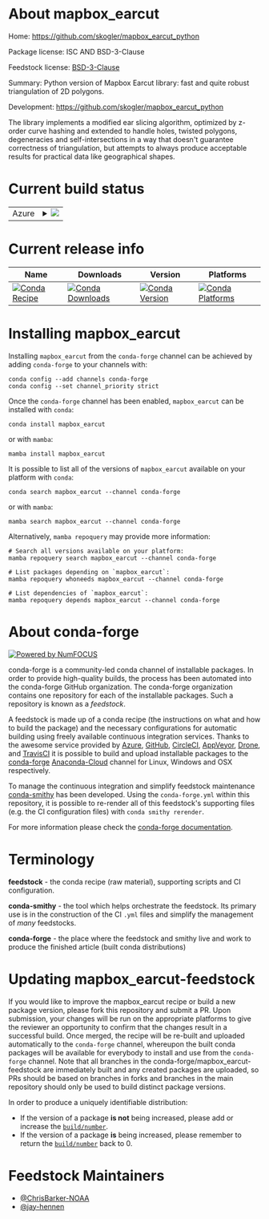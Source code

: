 About mapbox_earcut
===================

Home: https://github.com/skogler/mapbox_earcut_python

Package license: ISC AND BSD-3-Clause

Feedstock license: [BSD-3-Clause](https://github.com/conda-forge/mapbox_earcut-feedstock/blob/main/LICENSE.txt)

Summary: Python version of Mapbox Earcut library: fast and quite robust triangulation of 2D polygons.

Development: https://github.com/skogler/mapbox_earcut_python

The library implements a modified ear slicing algorithm, optimized by z-order
curve hashing and extended to handle holes, twisted polygons, degeneracies and
self-intersections in a way that doesn't guarantee correctness of triangulation,
but attempts to always produce acceptable results for practical data like
geographical shapes.


Current build status
====================


<table>
    
  <tr>
    <td>Azure</td>
    <td>
      <details>
        <summary>
          <a href="https://dev.azure.com/conda-forge/feedstock-builds/_build/latest?definitionId=11380&branchName=main">
            <img src="https://dev.azure.com/conda-forge/feedstock-builds/_apis/build/status/mapbox_earcut-feedstock?branchName=main">
          </a>
        </summary>
        <table>
          <thead><tr><th>Variant</th><th>Status</th></tr></thead>
          <tbody><tr>
              <td>linux_64_python3.10.____cpython</td>
              <td>
                <a href="https://dev.azure.com/conda-forge/feedstock-builds/_build/latest?definitionId=11380&branchName=main">
                  <img src="https://dev.azure.com/conda-forge/feedstock-builds/_apis/build/status/mapbox_earcut-feedstock?branchName=main&jobName=linux&configuration=linux_64_python3.10.____cpython" alt="variant">
                </a>
              </td>
            </tr><tr>
              <td>linux_64_python3.7.____73_pypy</td>
              <td>
                <a href="https://dev.azure.com/conda-forge/feedstock-builds/_build/latest?definitionId=11380&branchName=main">
                  <img src="https://dev.azure.com/conda-forge/feedstock-builds/_apis/build/status/mapbox_earcut-feedstock?branchName=main&jobName=linux&configuration=linux_64_python3.7.____73_pypy" alt="variant">
                </a>
              </td>
            </tr><tr>
              <td>linux_64_python3.7.____cpython</td>
              <td>
                <a href="https://dev.azure.com/conda-forge/feedstock-builds/_build/latest?definitionId=11380&branchName=main">
                  <img src="https://dev.azure.com/conda-forge/feedstock-builds/_apis/build/status/mapbox_earcut-feedstock?branchName=main&jobName=linux&configuration=linux_64_python3.7.____cpython" alt="variant">
                </a>
              </td>
            </tr><tr>
              <td>linux_64_python3.8.____cpython</td>
              <td>
                <a href="https://dev.azure.com/conda-forge/feedstock-builds/_build/latest?definitionId=11380&branchName=main">
                  <img src="https://dev.azure.com/conda-forge/feedstock-builds/_apis/build/status/mapbox_earcut-feedstock?branchName=main&jobName=linux&configuration=linux_64_python3.8.____cpython" alt="variant">
                </a>
              </td>
            </tr><tr>
              <td>linux_64_python3.9.____cpython</td>
              <td>
                <a href="https://dev.azure.com/conda-forge/feedstock-builds/_build/latest?definitionId=11380&branchName=main">
                  <img src="https://dev.azure.com/conda-forge/feedstock-builds/_apis/build/status/mapbox_earcut-feedstock?branchName=main&jobName=linux&configuration=linux_64_python3.9.____cpython" alt="variant">
                </a>
              </td>
            </tr><tr>
              <td>osx_64_python3.10.____cpython</td>
              <td>
                <a href="https://dev.azure.com/conda-forge/feedstock-builds/_build/latest?definitionId=11380&branchName=main">
                  <img src="https://dev.azure.com/conda-forge/feedstock-builds/_apis/build/status/mapbox_earcut-feedstock?branchName=main&jobName=osx&configuration=osx_64_python3.10.____cpython" alt="variant">
                </a>
              </td>
            </tr><tr>
              <td>osx_64_python3.7.____73_pypy</td>
              <td>
                <a href="https://dev.azure.com/conda-forge/feedstock-builds/_build/latest?definitionId=11380&branchName=main">
                  <img src="https://dev.azure.com/conda-forge/feedstock-builds/_apis/build/status/mapbox_earcut-feedstock?branchName=main&jobName=osx&configuration=osx_64_python3.7.____73_pypy" alt="variant">
                </a>
              </td>
            </tr><tr>
              <td>osx_64_python3.7.____cpython</td>
              <td>
                <a href="https://dev.azure.com/conda-forge/feedstock-builds/_build/latest?definitionId=11380&branchName=main">
                  <img src="https://dev.azure.com/conda-forge/feedstock-builds/_apis/build/status/mapbox_earcut-feedstock?branchName=main&jobName=osx&configuration=osx_64_python3.7.____cpython" alt="variant">
                </a>
              </td>
            </tr><tr>
              <td>osx_64_python3.8.____cpython</td>
              <td>
                <a href="https://dev.azure.com/conda-forge/feedstock-builds/_build/latest?definitionId=11380&branchName=main">
                  <img src="https://dev.azure.com/conda-forge/feedstock-builds/_apis/build/status/mapbox_earcut-feedstock?branchName=main&jobName=osx&configuration=osx_64_python3.8.____cpython" alt="variant">
                </a>
              </td>
            </tr><tr>
              <td>osx_64_python3.9.____cpython</td>
              <td>
                <a href="https://dev.azure.com/conda-forge/feedstock-builds/_build/latest?definitionId=11380&branchName=main">
                  <img src="https://dev.azure.com/conda-forge/feedstock-builds/_apis/build/status/mapbox_earcut-feedstock?branchName=main&jobName=osx&configuration=osx_64_python3.9.____cpython" alt="variant">
                </a>
              </td>
            </tr><tr>
              <td>win_64_python3.10.____cpython</td>
              <td>
                <a href="https://dev.azure.com/conda-forge/feedstock-builds/_build/latest?definitionId=11380&branchName=main">
                  <img src="https://dev.azure.com/conda-forge/feedstock-builds/_apis/build/status/mapbox_earcut-feedstock?branchName=main&jobName=win&configuration=win_64_python3.10.____cpython" alt="variant">
                </a>
              </td>
            </tr><tr>
              <td>win_64_python3.7.____cpython</td>
              <td>
                <a href="https://dev.azure.com/conda-forge/feedstock-builds/_build/latest?definitionId=11380&branchName=main">
                  <img src="https://dev.azure.com/conda-forge/feedstock-builds/_apis/build/status/mapbox_earcut-feedstock?branchName=main&jobName=win&configuration=win_64_python3.7.____cpython" alt="variant">
                </a>
              </td>
            </tr><tr>
              <td>win_64_python3.8.____cpython</td>
              <td>
                <a href="https://dev.azure.com/conda-forge/feedstock-builds/_build/latest?definitionId=11380&branchName=main">
                  <img src="https://dev.azure.com/conda-forge/feedstock-builds/_apis/build/status/mapbox_earcut-feedstock?branchName=main&jobName=win&configuration=win_64_python3.8.____cpython" alt="variant">
                </a>
              </td>
            </tr><tr>
              <td>win_64_python3.9.____cpython</td>
              <td>
                <a href="https://dev.azure.com/conda-forge/feedstock-builds/_build/latest?definitionId=11380&branchName=main">
                  <img src="https://dev.azure.com/conda-forge/feedstock-builds/_apis/build/status/mapbox_earcut-feedstock?branchName=main&jobName=win&configuration=win_64_python3.9.____cpython" alt="variant">
                </a>
              </td>
            </tr>
          </tbody>
        </table>
      </details>
    </td>
  </tr>
</table>

Current release info
====================

| Name | Downloads | Version | Platforms |
| --- | --- | --- | --- |
| [![Conda Recipe](https://img.shields.io/badge/recipe-mapbox_earcut-green.svg)](https://anaconda.org/conda-forge/mapbox_earcut) | [![Conda Downloads](https://img.shields.io/conda/dn/conda-forge/mapbox_earcut.svg)](https://anaconda.org/conda-forge/mapbox_earcut) | [![Conda Version](https://img.shields.io/conda/vn/conda-forge/mapbox_earcut.svg)](https://anaconda.org/conda-forge/mapbox_earcut) | [![Conda Platforms](https://img.shields.io/conda/pn/conda-forge/mapbox_earcut.svg)](https://anaconda.org/conda-forge/mapbox_earcut) |

Installing mapbox_earcut
========================

Installing `mapbox_earcut` from the `conda-forge` channel can be achieved by adding `conda-forge` to your channels with:

```
conda config --add channels conda-forge
conda config --set channel_priority strict
```

Once the `conda-forge` channel has been enabled, `mapbox_earcut` can be installed with `conda`:

```
conda install mapbox_earcut
```

or with `mamba`:

```
mamba install mapbox_earcut
```

It is possible to list all of the versions of `mapbox_earcut` available on your platform with `conda`:

```
conda search mapbox_earcut --channel conda-forge
```

or with `mamba`:

```
mamba search mapbox_earcut --channel conda-forge
```

Alternatively, `mamba repoquery` may provide more information:

```
# Search all versions available on your platform:
mamba repoquery search mapbox_earcut --channel conda-forge

# List packages depending on `mapbox_earcut`:
mamba repoquery whoneeds mapbox_earcut --channel conda-forge

# List dependencies of `mapbox_earcut`:
mamba repoquery depends mapbox_earcut --channel conda-forge
```


About conda-forge
=================

[![Powered by
NumFOCUS](https://img.shields.io/badge/powered%20by-NumFOCUS-orange.svg?style=flat&colorA=E1523D&colorB=007D8A)](https://numfocus.org)

conda-forge is a community-led conda channel of installable packages.
In order to provide high-quality builds, the process has been automated into the
conda-forge GitHub organization. The conda-forge organization contains one repository
for each of the installable packages. Such a repository is known as a *feedstock*.

A feedstock is made up of a conda recipe (the instructions on what and how to build
the package) and the necessary configurations for automatic building using freely
available continuous integration services. Thanks to the awesome service provided by
[Azure](https://azure.microsoft.com/en-us/services/devops/), [GitHub](https://github.com/),
[CircleCI](https://circleci.com/), [AppVeyor](https://www.appveyor.com/),
[Drone](https://cloud.drone.io/welcome), and [TravisCI](https://travis-ci.com/)
it is possible to build and upload installable packages to the
[conda-forge](https://anaconda.org/conda-forge) [Anaconda-Cloud](https://anaconda.org/)
channel for Linux, Windows and OSX respectively.

To manage the continuous integration and simplify feedstock maintenance
[conda-smithy](https://github.com/conda-forge/conda-smithy) has been developed.
Using the ``conda-forge.yml`` within this repository, it is possible to re-render all of
this feedstock's supporting files (e.g. the CI configuration files) with ``conda smithy rerender``.

For more information please check the [conda-forge documentation](https://conda-forge.org/docs/).

Terminology
===========

**feedstock** - the conda recipe (raw material), supporting scripts and CI configuration.

**conda-smithy** - the tool which helps orchestrate the feedstock.
                   Its primary use is in the construction of the CI ``.yml`` files
                   and simplify the management of *many* feedstocks.

**conda-forge** - the place where the feedstock and smithy live and work to
                  produce the finished article (built conda distributions)


Updating mapbox_earcut-feedstock
================================

If you would like to improve the mapbox_earcut recipe or build a new
package version, please fork this repository and submit a PR. Upon submission,
your changes will be run on the appropriate platforms to give the reviewer an
opportunity to confirm that the changes result in a successful build. Once
merged, the recipe will be re-built and uploaded automatically to the
`conda-forge` channel, whereupon the built conda packages will be available for
everybody to install and use from the `conda-forge` channel.
Note that all branches in the conda-forge/mapbox_earcut-feedstock are
immediately built and any created packages are uploaded, so PRs should be based
on branches in forks and branches in the main repository should only be used to
build distinct package versions.

In order to produce a uniquely identifiable distribution:
 * If the version of a package **is not** being increased, please add or increase
   the [``build/number``](https://docs.conda.io/projects/conda-build/en/latest/resources/define-metadata.html#build-number-and-string).
 * If the version of a package **is** being increased, please remember to return
   the [``build/number``](https://docs.conda.io/projects/conda-build/en/latest/resources/define-metadata.html#build-number-and-string)
   back to 0.

Feedstock Maintainers
=====================

* [@ChrisBarker-NOAA](https://github.com/ChrisBarker-NOAA/)
* [@jay-hennen](https://github.com/jay-hennen/)


